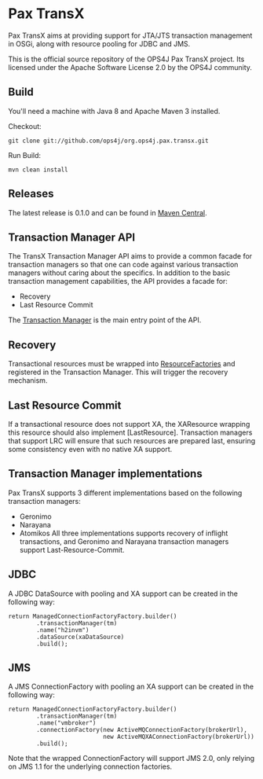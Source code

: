 Pax TransX
==========

Pax TransX aims at providing support for JTA/JTS transaction management in OSGi, along with resource pooling for JDBC and JMS.

This is the official source repository of the OPS4J Pax TransX project.
Its licensed under the Apache Software License 2.0 by the OPS4J community.

## Build

You'll need a machine with Java 8 and Apache Maven 3 installed.

Checkout:

    git clone git://github.com/ops4j/org.ops4j.pax.transx.git

Run Build:

    mvn clean install


## Releases

The latest release is 0.1.0 and can be found in [Maven Central](https://repo1.maven.org/maven2/org/ops4j/pax/transx).

## Transaction Manager API

The TransX Transaction Manager API aims to provide a common facade for transaction 
managers so that one can code against various transaction managers without caring about
the specifics.
In addition to the basic transaction management capabilities, the API provides a facade for:
 * Recovery
 * Last Resource Commit
 
The [Transaction Manager](https://github.com/ops4j/org.ops4j.pax.transx/blob/master/pax-transx-tm-api/src/main/java/org/ops4j/pax/transx/tm/TransactionManager.java) 
is the main entry point of the API.

## Recovery

Transactional resources must be wrapped into [ResourceFactories](https://github.com/ops4j/org.ops4j.pax.transx/blob/master/pax-transx-tm-api/src/main/java/org/ops4j/pax/transx/tm/ResourceFactory.java) 
and registered in the Transaction Manager.  This will trigger the recovery mechanism.

## Last Resource Commit

If a transactional resource does not support XA, the XAResource wrapping this resource should also implement [LastResource].
Transaction managers that support LRC will ensure that such resources are prepared last, ensuring some consistency even with no native XA support.
 
 ## Transaction Manager implementations
 
 Pax TransX supports 3 different implementations based on the following transaction managers:
  * Geronimo
  * Narayana
  * Atomikos
All three implementations supports recovery of inflight transactions, 
and Geronimo and Narayana transaction managers support Last-Resource-Commit.

## JDBC

A JDBC DataSource with pooling and XA support can be created in the following way:
```
return ManagedConnectionFactoryFactory.builder()
        .transactionManager(tm)
        .name("h2invm")
        .dataSource(xaDataSource)
        .build();
```

## JMS

A JMS ConnectionFactory with pooling an XA support can be created in the following way:
```
return ManagedConnectionFactoryFactory.builder()
        .transactionManager(tm)
        .name("vmbroker")
        .connectionFactory(new ActiveMQConnectionFactory(brokerUrl),
                           new ActiveMQXAConnectionFactory(brokerUrl))
        .build();
```

Note that the wrapped ConnectionFactory will support JMS 2.0, only relying 
on JMS 1.1 for the underlying connection factories.
